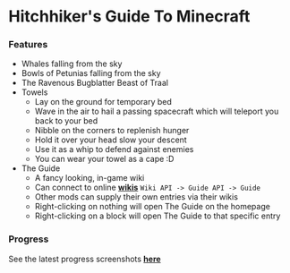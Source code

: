# Hitchhiker's Guide To Minecraft

### Features
- Whales falling from the sky
- Bowls of Petunias falling from the sky
- The Ravenous Bugblatter Beast of Traal
- Towels
	- Lay on the ground for temporary bed
	- Wave in the air to hail a passing spacecraft which will teleport you back to your bed
	- Nibble on the corners to replenish hunger
	- Hold it over your head slow your descent
	- Use it as a whip to defend against enemies
	- You can wear your towel as a cape :D
- The Guide
	- A fancy looking, in-game wiki
	- Can connect to online [**wikis**](https://www.mediawiki.org/wiki/API:Main_page) `Wiki API -> Guide API -> Guide`
	- Other mods can supply their own entries via their wikis
	- Right-clicking on nothing will open The Guide on the homepage
	- Right-clicking on a block will open The Guide to that specific entry
	
### Progress
See the latest progress screenshots [**here**](http://imgur.com/a/8CCt5)
